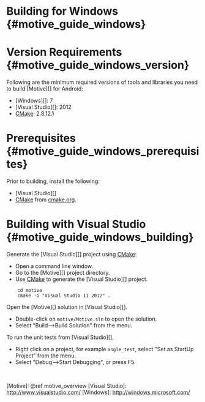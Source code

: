 Building for Windows    {#motive_guide_windows}
====================

# Version Requirements    {#motive_guide_windows_version}

Following are the minimum required versions of tools and libraries you
need to build [Motive][] for Android:

   * [Windows][]: 7
   * [Visual Studio][]: 2012
   * [CMake][]: 2.8.12.1

# Prerequisites    {#motive_guide_windows_prerequisites}

Prior to building, install the following:

   * [Visual Studio][]
   * [CMake][] from [cmake.org](http://cmake.org).

# Building with Visual Studio    {#motive_guide_windows_building}

Generate the [Visual Studio][] project using [CMake][]:

   * Open a command line window.
   * Go to the [Motive][] project directory.
   * Use [CMake][] to generate the [Visual Studio][] project.

~~~{.sh}
    cd motive
    cmake -G "Visual Studio 11 2012" .
~~~

Open the [Motive][] solution in [Visual Studio][].

   * Double-click on `motive/Motive.sln` to open the solution.
   * Select "Build-->Build Solution" from the menu.

To run the unit tests from [Visual Studio][],

   * Right click on a project, for example `angle_test`, select
     "Set as StartUp Project" from the menu.
   * Select "Debug-->Start Debugging", or press F5.


<br>

  [CMake]: http://www.cmake.org
  [Motive]: @ref motive_overview
  [Visual Studio]: http://www.visualstudio.com/
  [Windows]: http://windows.microsoft.com/

